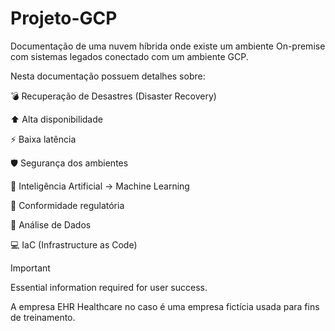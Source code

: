 # Projeto-GCP
Documentação de uma nuvem híbrida onde existe um ambiente On-premise com sistemas legados conectado com um ambiente GCP.

Nesta documentação possuem detalhes sobre:

💣 Recuperação de Desastres (Disaster Recovery)

⬆️ Alta disponibilidade

⚡ Baixa latência

🛡️ Segurança dos ambientes

🤖 Inteligência Artificial -> Machine Learning

📖 Conformidade regulatória

🔎 Análise de Dados

💻 IaC (Infrastructure as Code)

> [!IMPORTANT]
> Essential information required for user success.

A empresa EHR Healthcare no caso é uma empresa fictícia usada para fins de treinamento.
